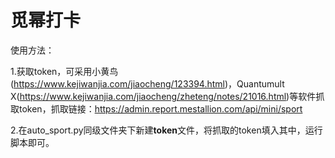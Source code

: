 # 觅幂打卡

使用方法：

1.获取token，可采用小黄鸟(https://www.kejiwanjia.com/jiaocheng/123394.html)，Quantumult X(https://www.kejiwanjia.com/jiaocheng/zheteng/notes/21016.html)等软件抓取token，抓取链接：https://admin.report.mestallion.com/api/mini/sport

2.在auto_sport.py同级文件夹下新建**token**文件，将抓取的token填入其中，运行脚本即可。